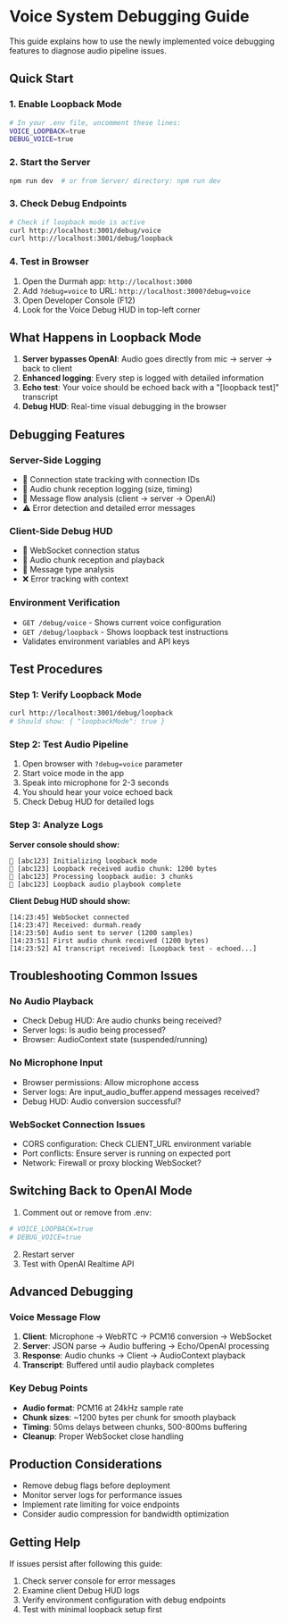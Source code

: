 # Voice System Debugging Guide

This guide explains how to use the newly implemented voice debugging features to diagnose audio pipeline issues.

## Quick Start

### 1. Enable Loopback Mode
```bash
# In your .env file, uncomment these lines:
VOICE_LOOPBACK=true
DEBUG_VOICE=true
```

### 2. Start the Server
```bash
npm run dev  # or from Server/ directory: npm run dev
```

### 3. Check Debug Endpoints
```bash
# Check if loopback mode is active
curl http://localhost:3001/debug/voice
curl http://localhost:3001/debug/loopback
```

### 4. Test in Browser
1. Open the Durmah app: `http://localhost:3000`
2. Add `?debug=voice` to URL: `http://localhost:3000?debug=voice`
3. Open Developer Console (F12)
4. Look for the Voice Debug HUD in top-left corner

## What Happens in Loopback Mode

1. **Server bypasses OpenAI**: Audio goes directly from mic → server → back to client
2. **Enhanced logging**: Every step is logged with detailed information
3. **Echo test**: Your voice should be echoed back with a "[loopback test]" transcript
4. **Debug HUD**: Real-time visual debugging in the browser

## Debugging Features

### Server-Side Logging
- 🔄 Connection state tracking with connection IDs
- 🎤 Audio chunk reception logging (size, timing)
- 📝 Message flow analysis (client → server → OpenAI)
- ⚠️ Error detection and detailed error messages

### Client-Side Debug HUD
- 📡 WebSocket connection status
- 🎵 Audio chunk reception and playback
- 📨 Message type analysis
- ❌ Error tracking with context

### Environment Verification
- `GET /debug/voice` - Shows current voice configuration
- `GET /debug/loopback` - Shows loopback test instructions
- Validates environment variables and API keys

## Test Procedures

### Step 1: Verify Loopback Mode
```bash
curl http://localhost:3001/debug/loopback
# Should show: { "loopbackMode": true }
```

### Step 2: Test Audio Pipeline
1. Open browser with `?debug=voice` parameter
2. Start voice mode in the app
3. Speak into microphone for 2-3 seconds
4. You should hear your voice echoed back
5. Check Debug HUD for detailed logs

### Step 3: Analyze Logs
**Server console should show:**
```
🔄 [abc123] Initializing loopback mode
🎤 [abc123] Loopback received audio chunk: 1200 bytes
🔄 [abc123] Processing loopback audio: 3 chunks
🎵 [abc123] Loopback audio playbook complete
```

**Client Debug HUD should show:**
```
[14:23:45] WebSocket connected
[14:23:47] Received: durmah.ready
[14:23:50] Audio sent to server (1200 samples)
[14:23:51] First audio chunk received (1200 bytes)
[14:23:52] AI transcript received: [Loopback test - echoed...]
```

## Troubleshooting Common Issues

### No Audio Playback
- Check Debug HUD: Are audio chunks being received?
- Server logs: Is audio being processed?
- Browser: AudioContext state (suspended/running)

### No Microphone Input
- Browser permissions: Allow microphone access
- Server logs: Are input_audio_buffer.append messages received?
- Debug HUD: Audio conversion successful?

### WebSocket Connection Issues
- CORS configuration: Check CLIENT_URL environment variable
- Port conflicts: Ensure server is running on expected port
- Network: Firewall or proxy blocking WebSocket?

## Switching Back to OpenAI Mode

1. Comment out or remove from .env:
```bash
# VOICE_LOOPBACK=true
# DEBUG_VOICE=true
```

2. Restart server
3. Test with OpenAI Realtime API

## Advanced Debugging

### Voice Message Flow
1. **Client**: Microphone → WebRTC → PCM16 conversion → WebSocket
2. **Server**: JSON parse → Audio buffering → Echo/OpenAI processing
3. **Response**: Audio chunks → Client → AudioContext playback
4. **Transcript**: Buffered until audio playback completes

### Key Debug Points
- **Audio format**: PCM16 at 24kHz sample rate
- **Chunk sizes**: ~1200 bytes per chunk for smooth playback
- **Timing**: 50ms delays between chunks, 500-800ms buffering
- **Cleanup**: Proper WebSocket close handling

## Production Considerations

- Remove debug flags before deployment
- Monitor server logs for performance issues
- Implement rate limiting for voice endpoints
- Consider audio compression for bandwidth optimization

## Getting Help

If issues persist after following this guide:
1. Check server console for error messages
2. Examine client Debug HUD logs
3. Verify environment configuration with debug endpoints
4. Test with minimal loopback setup first